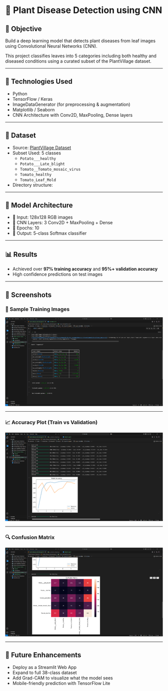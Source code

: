 # 🌿 Plant Disease Detection using CNN

## 🎯 Objective
Build a deep learning model that detects plant diseases from leaf images using Convolutional Neural Networks (CNN).

This project classifies leaves into 5 categories including both healthy and diseased conditions using a curated subset of the PlantVillage dataset.

---

## 🧠 Technologies Used
- Python
- TensorFlow / Keras
- ImageDataGenerator (for preprocessing & augmentation)
- Matplotlib / Seaborn
- CNN Architecture with Conv2D, MaxPooling, Dense layers

---

## 📁 Dataset
- Source: [PlantVillage Dataset](https://www.kaggle.com/datasets/emmarex/plantdisease)
- Subset Used: 5 classes
    - `Potato___healthy`
    - `Potato___Late_blight`
    - `Tomato__Tomato_mosaic_virus`
    - `Tomato_healthy`
    - `Tomato_Leaf_Mold`
- Directory structure:

---

## 🧪 Model Architecture

- 📐 Input: 128x128 RGB images
- 🧠 CNN Layers: 3 Conv2D + MaxPooling + Dense
- 🔁 Epochs: 10
- 🧮 Output: 5-class Softmax classifier

---

## 📊 Results

- Achieved over **97% training accuracy** and **95%+ validation accuracy**
- High confidence predictions on test images

---

## 📸 Screenshots

### 📂 Sample Training Images
![Sample](./screenshots/01_sample_images.png)

---

### 📈 Accuracy Plot (Train vs Validation)
![Accuracy](./screenshots/02_training_accuracy.png)

---

### 🔍 Confusion Matrix
![Confusion](./screenshots/03_confusion_matrix.png)

---

## 🧠 Future Enhancements
- Deploy as a Streamlit Web App
- Expand to full 38-class dataset
- Add Grad-CAM to visualize what the model sees
- Mobile-friendly prediction with TensorFlow Lite